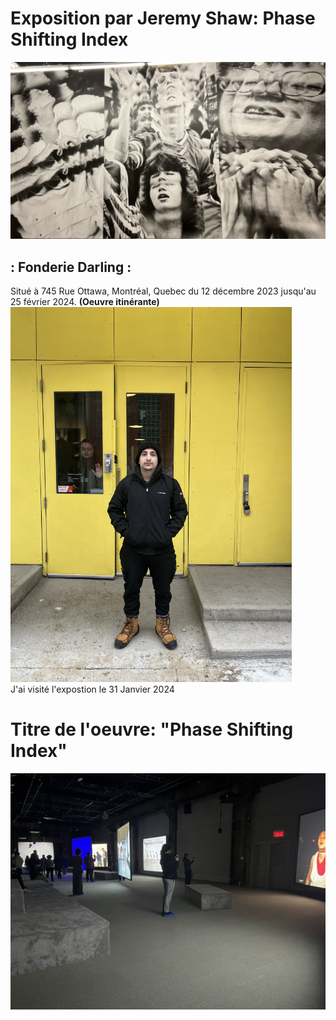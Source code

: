 # Exposition par Jeremy Shaw: Phase Shifting Index
<img width="800" src="media/phase_shifting_mur.JPG">

<br>

## : Fonderie Darling :

Situé à 745 Rue Ottawa, Montréal, Quebec du 12 décembre 2023 jusqu'au 25 février 2024. **(Oeuvre itinérante)**
<img width="450" src="media/entree_fonderie_Darling.png">
<br>
J'ai visité l'expostion le 31 Janvier 2024
<br>

# Titre de l'oeuvre: "Phase Shifting Index"
<img width="650" src="media/ensemble_oeuvre.png">



